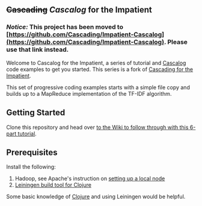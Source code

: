 ## <del>Cascading</del> *Cascalog* for the Impatient

### *Notice:* This project has been moved to [https://github.com/Cascading/Impatient-Cascalog](https://github.com/Cascading/Impatient-Cascalog). Please use that link instead.

Welcome to Cascalog for the Impatient, a series of tutorial 
and [Cascalog](http://www.cascalog.org/) code examples to get you started. This series is a fork of [Cascading for the
Impatient](http://www.cascading.org/category/impatient/).

This set of progressive coding examples starts with a simple file copy and builds up to a MapReduce implementation of the TF-IDF algorithm.

## Getting Started

Clone this repository and head over [to the Wiki to follow through with this 6-part tutorial](https://github.com/Quantisan/Impatient/wiki).

## Prerequisites

Install the following:

1. Hadoop, see Apache's instruction on [setting up a local node](http://wiki.apache.org/hadoop/GettingStartedWithHadoop)
2. [Leiningen build tool for Clojure](https://github.com/technomancy/leiningen)

Some basic knowledge of [Clojure](http://clojure.org/) and using Leiningen would be helpful.
